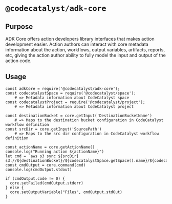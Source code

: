 # `@codecatalyst/adk-core`
## Purpose
ADK Core offers action developers library interfaces that makes action development easier. Action authors can interact with core metadata information about the action, workflows, output variables, artifacts, reports, etc, giving the action author ability to fully model the input and output of the action code.

## Usage

```
const adkCore = require('@codecatalyst/adk-core');
const codecatalystSpace = require('@codecatalyst/space');
    # => Metadata information about CodeCatalyst space
const codecatalystProject = require('@codecatalyst/project');
    # => Metadata information about CodeCatalyst project

const destinationBucket = core.getInput('DestinationBucketName')
    # => Maps to the destination bucket configuration in CodeCatalyst workflow definition
const srcDir = core.getInput('SourcePath')
    # => Maps to the src dir configuration in CodeCatalyst workflow definition

const actionName = core.getActionName()
console.log("Running action ${actionName}")
let cmd = `aws s3 sync ${srcDir} s3://${destinationBucket}/${codecatalystSpace.getSpace().name}/${codecatalystProject.getProject().name}/`
const cmdOutput = core.command(cmd)
console.log(cmdOutput.stdout)

if (cmdOutput.code != 0) {
  core.setFailed(cmdOutput.stderr)
} else {
  core.setOutputVariable("Files", cmdOutput.stdOut)
}

```
